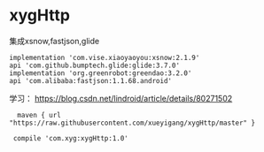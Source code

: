 # xygHttp
集成xsnow,fastjson,glide

    implementation 'com.vise.xiaoyaoyou:xsnow:2.1.9'
    api 'com.github.bumptech.glide:glide:3.7.0'
    implementation 'org.greenrobot:greendao:3.2.0'
    api 'com.alibaba:fastjson:1.1.68.android'


学习： https://blog.csdn.net/lindroid/article/details/80271502

      maven { url "https://raw.githubusercontent.com/xueyigang/xygHttp/master" }

     compile 'com.xyg:xygHttp:1.0'
